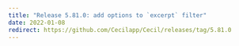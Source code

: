 ```yaml
---
title: "Release 5.81.0: add options to `excerpt` filter"
date: 2022-01-08
redirect: https://github.com/Cecilapp/Cecil/releases/tag/5.81.0
---
```

